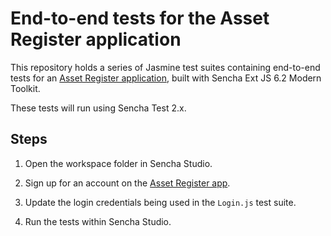 # End-to-end tests for the Asset Register application

This repository holds a series of Jasmine test suites containing end-to-end tests for an 
[Asset Register application](https://se.sencha.com/AssetRegister/Login.aspx), 
built with Sencha Ext JS 6.2 Modern Toolkit.

These tests will run using Sencha Test 2.x.

## Steps

1. Open the workspace folder in Sencha Studio.

2. Sign up for an account on the [Asset Register app](https://se.sencha.com/AssetRegister/Register.aspx).

3. Update the login credentials being used in the `Login.js` test suite.

4. Run the tests within Sencha Studio.